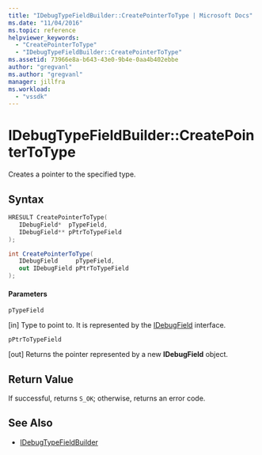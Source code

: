 ```yaml
---
title: "IDebugTypeFieldBuilder::CreatePointerToType | Microsoft Docs"
ms.date: "11/04/2016"
ms.topic: reference
helpviewer_keywords:
  - "CreatePointerToType"
  - "IDebugTypeFieldBuilder::CreatePointerToType"
ms.assetid: 73966e8a-b643-43e0-9b4e-0aa4b402ebbe
author: "gregvanl"
ms.author: "gregvanl"
manager: jillfra
ms.workload:
  - "vssdk"
---
```

# IDebugTypeFieldBuilder::CreatePointerToType
Creates a pointer to the specified type.

## Syntax

```cpp
HRESULT CreatePointerToType(
   IDebugField*  pTypeField,
   IDebugField** pPtrToTypeField
);
```

```csharp
int CreatePointerToType(
   IDebugField     pTypeField,
   out IDebugField pPtrToTypeField
);
```

#### Parameters
 `pTypeField`

 [in] Type to point to. It is represented by the [IDebugField](../../../extensibility/debugger/reference/idebugfield.md) interface.

 `pPtrToTypeField`

 [out] Returns the pointer represented by a new **IDebugField** object.

## Return Value
 If successful, returns `S_OK`; otherwise, returns an error code.

## See Also
- [IDebugTypeFieldBuilder](../../../extensibility/debugger/reference/idebugtypefieldbuilder.md)